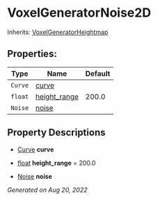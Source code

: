 # VoxelGeneratorNoise2D

Inherits: [VoxelGeneratorHeightmap](VoxelGeneratorHeightmap.md)




## Properties: 


Type     | Name                             | Default 
-------- | -------------------------------- | --------
`Curve`  | [curve](#i_curve)                |         
`float`  | [height_range](#i_height_range)  | 200.0   
`Noise`  | [noise](#i_noise)                |         
<p></p>

## Property Descriptions

- [Curve](https://docs.godotengine.org/en/stable/classes/class_curve.html)<span id="i_curve"></span> **curve**


- [float](https://docs.godotengine.org/en/stable/classes/class_float.html)<span id="i_height_range"></span> **height_range** = 200.0


- [Noise](https://docs.godotengine.org/en/stable/classes/class_noise.html)<span id="i_noise"></span> **noise**


_Generated on Aug 20, 2022_
